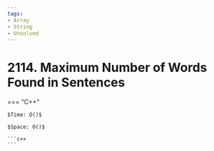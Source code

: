 ```yaml
---
tags:
- Array
- String
- Unsolved
---
```



# 2114. Maximum Number of Words Found in Sentences

=== "C++"

    $Time: O()$

    $Space: O()$

    ```c++
    ```